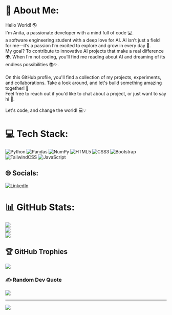 # 💫 About Me:
Hello World! 🌎<br>I'm Anita, a passionate developer with a mind full of code 💻.<br>a software engineering student with a deep love for AI. AI isn’t just a field for me—it’s a passion I’m excited to explore and grow in every day 🚀.<br> My goal? To contribute to innovative AI projects that make a real difference 🌍. When I’m not coding, you’ll find me reading about AI and dreaming of its endless possibilities 📚✨.<br><br>On this GitHub profile, you'll find a collection of my projects, experiments, and collaborations. Take a look around, and let's build something amazing together! 🚀<br>Feel free to reach out if you'd like to chat about a project, or just want to say hi 👋.<br><br>Let's code, and change the world! 💻💡



# 💻 Tech Stack:
![Python](https://img.shields.io/badge/python-3670A0?style=flat&logo=python&logoColor=ffdd54) ![Pandas](https://img.shields.io/badge/pandas-%23150458.svg?style=flat&logo=pandas&logoColor=white) ![NumPy](https://img.shields.io/badge/numpy-%23013243.svg?style=flat&logo=numpy&logoColor=white)
![HTML5](https://img.shields.io/badge/html5-%23E34F26.svg?style=flat&logo=html5&logoColor=white) ![CSS3](https://img.shields.io/badge/css3-%231572B6.svg?style=flat&logo=css3&logoColor=white) ![Bootstrap](https://img.shields.io/badge/bootstrap-%238511FA.svg?style=flat&logo=bootstrap&logoColor=white) ![TailwindCSS](https://img.shields.io/badge/tailwindcss-%2338B2AC.svg?style=flat&logo=tailwind-css&logoColor=white) ![JavaScript](https://img.shields.io/badge/javascript-%23323330.svg?style=flat&logo=javascript&logoColor=%23F7DF1E)

## 🌐 Socials:
[![LinkedIn](https://img.shields.io/badge/LinkedIn-%230077B5.svg?logo=linkedin&logoColor=white)](https://linkedin.com/in/anita-sobhanian) 
# 📊 GitHub Stats:
![](https://github-readme-stats.vercel.app/api?username=AnitaSobhanian&theme=radical&hide_border=true&include_all_commits=false&count_private=false)<br/>
![](https://github-readme-streak-stats.herokuapp.com/?user=AnitaSobhanian&theme=radical&hide_border=true)<br/>
![](https://github-readme-stats.vercel.app/api/top-langs/?username=AnitaSobhanian&theme=radical&hide_border=true&include_all_commits=false&count_private=false&layout=compact)

## 🏆 GitHub Trophies
![](https://github-profile-trophy.vercel.app/?username=AnitaSobhanian&theme=radical&no-frame=true&no-bg=false&margin-w=4)

### ✍️ Random Dev Quote
![](https://quotes-github-readme.vercel.app/api?type=vetical&theme=radical)

---
[![](https://visitcount.itsvg.in/api?id=AnitaSobhanian&icon=5&color=10)](https://visitcount.itsvg.in)
